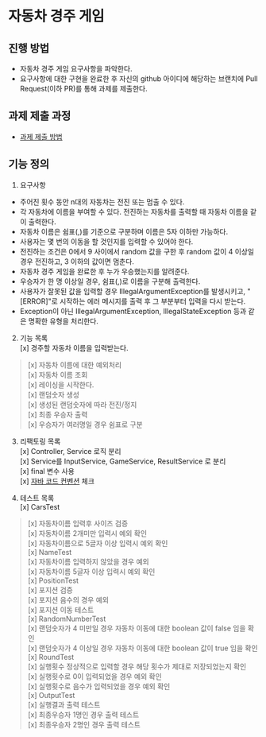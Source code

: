 # 자동차 경주 게임  
## 진행 방법  
* 자동차 경주 게임 요구사항을 파악한다.  
* 요구사항에 대한 구현을 완료한 후 자신의 github 아이디에 해당하는 브랜치에 Pull Request(이하 PR)를 통해 과제를 제출한다.  
  
## 과제 제출 과정  
* [과제 제출 방법](https://github.com/next-step/nextstep-docs/tree/master/precourse)  

## 기능 정의  
1. 요구사항  
- 주어진 횟수 동안 n대의 자동차는 전진 또는 멈출 수 있다.  
- 각 자동차에 이름을 부여할 수 있다. 전진하는 자동차를 출력할 때 자동차 이름을 같이 출력한다.  
- 자동차 이름은 쉼표(,)를 기준으로 구분하며 이름은 5자 이하만 가능하다.  
- 사용자는 몇 번의 이동을 할 것인지를 입력할 수 있어야 한다.  
- 전진하는 조건은 0에서 9 사이에서 random 값을 구한 후 random 값이 4 이상일 경우 전진하고, 3 이하의 값이면 멈춘다.  
- 자동차 경주 게임을 완료한 후 누가 우승했는지를 알려준다.  
- 우승자가 한 명 이상일 경우, 쉼표(,)로 이름을 구분해 출력한다.  
- 사용자가 잘못된 값을 입력할 경우 IllegalArgumentException를 발생시키고, "[ERROR]"로 시작하는 에러 메시지를 출력 후 그 부분부터 입력을 다시 받는다.  
- Exception이 아닌 IllegalArgumentException, IllegalStateException 등과 같은 명확한 유형을 처리한다.  
  
2. 기능 목록  
[x] 경주할 자동차 이름을 입력받는다.  
>[x] 자동차 이름에 대한 예외처리  
>[x] 자동차 이름 조회  
[x] 레이싱을 시작한다.  
>[x] 랜덤숫자 생성  
>[x] 생성된 랜덤숫자에 따라 전진/정지  
[x] 최종 우승자 출력  
>[x] 우승자가 여러명일 경우 쉼표로 구분  
  
3. 리팩토링 목록  
[x] Controller, Service 로직 분리  
[x] Service를 InputService, GameService, ResultService 로 분리  
[x] final 변수 사용  
[x] [자바 코드 컨벤션](https://google.github.io/styleguide/javaguide.html#s3.4.1-one-top-level-class) 체크  
  
4. 테스트 목록  
[x] CarsTest  
>[x] 자동차이름 입력후 사이즈 검증  
>[x] 자동차이름 2개미만 입력시 예외 확인  
>[x] 자동차이름으로 5글자 이상 입력시 예외 확인  
[x] NameTest  
>[x] 자동차이름 입력하지 않았을 경우 예외  
>[x] 자동차이름 5글자 이상 입력시 예외 확인  
[x] PositionTest  
>[x] 포지션 검증  
>[x] 포지션 음수의 경우 예외  
>[x] 포지션 이동 테스트  
[x] RandomNumberTest  
>[x] 랜덤숫자가 4 미만일 경우 자동차 이동에 대한 boolean 값이 false 임을 확인  
>[x] 랜덤숫자가 4 이상일 경우 자동차 이동에 대한 boolean 값이 true 임을 확인  
[x] RoundTest  
>[x] 실행횟수 정상적으로 입력할 경우 해당 횟수가 제대로 저장되었는지 확인  
>[x] 실행횟수로 0이 입력되었을 경우 예외 확인  
>[x] 실행횟수로 음수가 입력되었을 경우 예외 확인  
[x] OutputTest  
>[x] 실행결과 출력 테스트  
>[x] 최종우승자 1명인 경우 출력 테스트  
>[x] 최종우승자 2명인 경우 출력 테스트  

